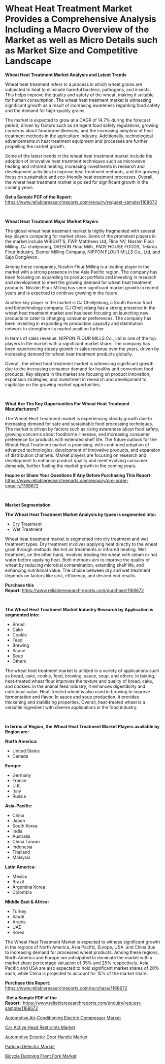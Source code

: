 <p><h1>Wheat Heat Treatment Market Provides a Comprehensive Analysis Including a Macro Overview of the Market as well as Micro Details such as Market Size and Competitive Landscape</h1></p><p><strong>Wheat Heat Treatment Market Analysis and Latest Trends</strong></p>
<p><p>Wheat heat treatment refers to a process in which wheat grains are subjected to heat to eliminate harmful bacteria, pathogens, and insects. This helps improve the quality and safety of the wheat, making it suitable for human consumption. The wheat heat treatment market is witnessing significant growth as a result of increasing awareness regarding food safety and the demand for high-quality grains.</p><p>The market is expected to grow at a CAGR of 14.7% during the forecast period, driven by factors such as stringent food safety regulations, growing concerns about foodborne illnesses, and the increasing adoption of heat treatment methods in the agriculture industry. Additionally, technological advancements in heat treatment equipment and processes are further propelling the market growth.</p><p>Some of the latest trends in the wheat heat treatment market include the adoption of innovative heat treatment techniques such as microwave heating and infrared heating, increasing investments in research and development activities to improve heat treatment methods, and the growing focus on sustainable and eco-friendly heat treatment processes. Overall, the wheat heat treatment market is poised for significant growth in the coming years.</p></p>
<p><strong>Get a Sample PDF of the Report:&nbsp;</strong> <a href="https://www.reliableresearchreports.com/enquiry/request-sample/1168672">https://www.reliableresearchreports.com/enquiry/request-sample/1168672</a></p>
<p>&nbsp;</p>
<p><strong>Wheat Heat Treatment Major Market Players</strong></p>
<p><p>The global wheat heat treatment market is highly fragmented with several key players competing for market share. Some of the prominent players in the market include WRIGHT’S, FWP Matthews Ltd, Flinn NV, Nisshin Flour Milling, CJ cheiljedang, DAESUN Flour Mills, PAGE HOUSE FOODS, Tekirda Flour Industry, Siemer Milling Company, NIPPON FLOUR MILLS Co., Ltd, and Sajo DongAwon.</p><p>Among these companies, Nisshin Flour Milling is a leading player in the market with a strong presence in the Asia Pacific region. The company has been focusing on expanding its product portfolio and investing in research and development to meet the growing demand for wheat heat treatment products. Nisshin Flour Milling has seen significant market growth in recent years and is expected to continue growing in the future.</p><p>Another key player in the market is CJ Cheiljedang, a South Korean food and biotechnology company. CJ Cheiljedang has a strong presence in the wheat heat treatment market and has been focusing on launching new products to cater to changing consumer preferences. The company has been investing in expanding its production capacity and distribution network to strengthen its market position further.</p><p>In terms of sales revenue, NIPPON FLOUR MILLS Co., Ltd is one of the top players in the market with a significant market share. The company has been experiencing steady growth in sales revenue over the years, driven by increasing demand for wheat heat treatment products globally.</p><p>Overall, the wheat heat treatment market is witnessing significant growth due to the increasing consumer demand for healthy and convenient food products. Key players in the market are focusing on product innovation, expansion strategies, and investment in research and development to capitalize on the growing market opportunities.</p></p>
<p>&nbsp;</p>
<p><strong>What Are The Key Opportunities For Wheat Heat Treatment Manufacturers?</strong></p>
<p><p>The Wheat Heat Treatment market is experiencing steady growth due to increasing demand for safe and sustainable food processing techniques. The market is driven by factors such as rising awareness about food safety, growing concerns about foodborne illnesses, and increasing consumer preference for products with extended shelf life. The future outlook for the Wheat Heat Treatment market is promising, with continued adoption of advanced technologies, development of innovative products, and expansion of distribution channels. Market players are focusing on research and development to enhance product quality and meet evolving consumer demands, further fueling the market growth in the coming years.</p></p>
<p><strong>Inquire or Share Your Questions If Any Before Purchasing This Report:</strong> <a href="https://www.reliableresearchreports.com/enquiry/pre-order-enquiry/1168672">https://www.reliableresearchreports.com/enquiry/pre-order-enquiry/1168672</a></p>
<p>&nbsp;</p>
<p><strong>Market Segmentation</strong></p>
<p><strong>The Wheat Heat Treatment Market Analysis by types is segmented into:</strong></p>
<p><ul><li>Dry Treatment</li><li>Wet Treatment</li></ul></p>
<p><p>Wheat heat treatment market is segmented into dry treatment and wet treatment types. Dry treatment involves applying heat directly to the wheat grain through methods like hot air treatments or infrared heating. Wet treatment, on the other hand, involves treating the wheat with steam or hot water before applying heat. Both methods aim to improve the quality of wheat by reducing microbial contamination, extending shelf life, and enhancing nutritional value. The choice between dry and wet treatment depends on factors like cost, efficiency, and desired end results.</p></p>
<p><strong>Purchase this Report:&nbsp;</strong><a href="https://www.reliableresearchreports.com/purchase/1168672">https://www.reliableresearchreports.com/purchase/1168672</a></p>
<p>&nbsp;</p>
<p><strong>The Wheat Heat Treatment Market Industry Research by Application is segmented into:</strong></p>
<p><ul><li>Bread</li><li>Cake</li><li>Cookie</li><li>Feed</li><li>Brewing</li><li>Sauce</li><li>Soup</li><li>Others</li></ul></p>
<p><p>The wheat heat treatment market is utilized in a variety of applications such as bread, cake, cookie, feed, brewing, sauce, soup, and others. In baking, heat-treated wheat flour improves the texture and quality of bread, cake, and cookies. In the animal feed industry, it enhances digestibility and nutritional value. Heat-treated wheat is also used in brewing to improve fermentation and flavor. In sauce and soup production, it provides thickening and stabilizing properties. Overall, heat-treated wheat is a versatile ingredient with diverse applications in the food industry.</p></p>
<p>&nbsp;</p>
<p><strong>In terms of Region, the Wheat Heat Treatment Market Players available by Region are:</strong></p>
<p>
    <p> <strong> North America: </strong>
        <ul>
            <li>United States</li>
            <li>Canada</li>
        </ul>
        </p> 
    <p> <strong> Europe: </strong>
        <ul>
            <li>Germany</li>
            <li>France</li>
            <li>U.K.</li>
            <li>Italy</li>
            <li>Russia</li>
        </ul>
        </p> 
    <p> <strong> Asia-Pacific: </strong>
        <ul>
            <li>China</li>
            <li>Japan</li>
            <li>South Korea</li>
            <li>India</li>
            <li>Australia</li>
            <li>China Taiwan</li>
            <li>Indonesia</li>
            <li>Thailand</li>
            <li>Malaysia</li>
        </ul>
        </p> 
    <p> <strong> Latin America: </strong>
        <ul>
            <li>Mexico</li>
            <li>Brazil</li>
            <li>Argentina Korea</li>
            <li>Colombia</li>
        </ul>
        </p> 
    <p> <strong> Middle East & Africa: </strong>
        <ul>
            <li>Turkey</li>
            <li>Saudi</li>
            <li>Arabia</li>
            <li>UAE</li>
            <li>Korea</li>
        </ul>
    </p>
    </p>
<p><p>The Wheat Heat Treatment Market is expected to witness significant growth in the regions of North America, Asia Pacific, Europe, USA, and China due to increasing demand for processed wheat products. Among these regions, North America and Europe are anticipated to dominate the market with a market share percentage valuation of 35% and 25% respectively. Asia Pacific and USA are also expected to hold significant market shares of 20% each, while China is projected to account for 15% of the market share.</p></p>
<p><strong>Purchase this Report: </strong><a href="https://www.reliableresearchreports.com/purchase/1168672">https://www.reliableresearchreports.com/purchase/1168672</a></p>
<p>&nbsp;<strong>Get a Sample PDF of the Report:&nbsp;&nbsp;</strong><a href="https://www.reliableresearchreports.com/enquiry/request-sample/1168672">https://www.reliableresearchreports.com/enquiry/request-sample/1168672</a></p>
<p><strong></strong></p>
<p><p><a href="https://github.com/angelajermaine/Market-Research-Report-List-2/blob/main/automotive-air-conditioning-electric-compressor-market.md">Automotive Air-Conditioning Electric Compressor Market</a></p><p><a href="https://view.publitas.com/reportprime-1/car-active-head-restraints-market-size-growth-outlook-from-2024-to-2031-projecting-at-markets-trends-analysis-by-application-regional-outlook-and-revenue/">Car Active Head Restraints Market</a></p><p><a href="https://funky-papaya-cf4.notion.site/Automotive-Exterior-Door-Handle-Market-Size-and-Examines-its-Market-Scope-with-a-Primary-Focus-on--687c09ca5b6e43839b68e4067c7d5e37">Automotive Exterior Door Handle Market</a></p><p><a href="https://confirmed-shield-e13.notion.site/Insights-into-Parking-Detector-Market-Size-Analysing-Market-Share-Trends-and-Growth-from-2024-to--d7a9bf1daef641afb2406b0c608cd10e">Parking Detector Market</a></p><p><a href="https://view.publitas.com/reportprime-1/bicycle-damping-front-fork-market-a-comprehensive-report-of-its-market-share-growth-trends-2024-2031/">Bicycle Damping Front Fork Market</a></p></p>